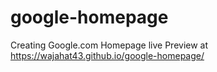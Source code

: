 # google-homepage
Creating Google.com Homepage
live Preview at
https://wajahat43.github.io/google-homepage/
